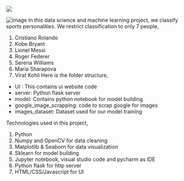 ![](ui_snapshot.jpg)

![image](https://github.com/Fadil1212/SPID/assets/99661887/692aebc1-b35c-4d81-b860-0f04fe077a84)
In this data science and machine learning project, we classify sports personalities. We restrict classification to only 7 people,
1) Cristiano Rolando
2) Kobe Bryant
3) Lionel Messi 
4) Roger Federer
5) Serena Williams
6) Maria Sharapova
7) Virat Kohli 
Here is the folder structure,
* UI : This contains ui website code 
* server: Python flask server
* model: Contains python notebook for model building
* google_image_scrapping: code to scrap google for images
* images_dataset: Dataset used for our model training

Technologies used in this project,
1. Python
2. Numpy and OpenCV for data cleaning
3. Matplotlib & Seaborn for data visualization
4. Sklearn for model building
5. Jupyter notebook, visual studio code and pycharm as IDE
6. Python flask for http server
7. HTML/CSS/Javascript for UI


